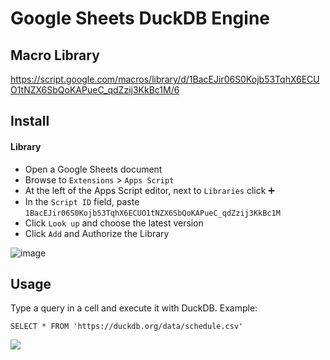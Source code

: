 # Google Sheets DuckDB Engine

## Macro Library
https://script.google.com/macros/library/d/1BacEJir06S0Kojb53TqhX6ECUO1tNZX6SbQoKAPueC_qdZzij3KkBc1M/6

## Install
#### Library
- Open a Google Sheets document
- Browse to `Extensions` > `Apps Script`
- At the left of the Apps Script editor, next to `Libraries` click ➕
- In the `Script ID` field, paste `1BacEJir06S0Kojb53TqhX6ECUO1tNZX6SbQoKAPueC_qdZzij3KkBc1M`
- Click `Look up` and choose the latest version
- Click `Add` and Authorize the Library

![image](https://gist.github.com/user-attachments/assets/7749d33b-bbc7-4247-a84d-d8a972a41cae)

<!--
### Manual
Browse to Extensions > Apps Script

![image](https://gist.github.com/user-attachments/assets/827c4672-eef3-4179-bf77-70fb05c15c23)

Copy the `.gs` + `.html` and Deploy as Library

![image](https://gist.github.com/user-attachments/assets/1a04ace7-519c-4f22-b64a-9ffbc5d7277b)

-->

## Usage
Type a query in a cell and execute it with DuckDB. Example:
```
SELECT * FROM 'https://duckdb.org/data/schedule.csv'
```

<img src="https://i.imgur.com/nRxtLUb.gif" />



